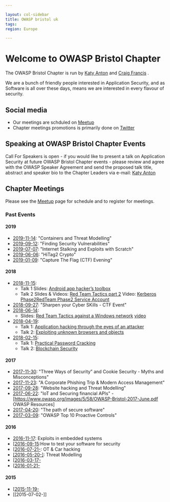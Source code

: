 ```yaml
---

layout: col-sidebar
title: OWASP bristol uk
tags: 
region: Europe

---
```


# Welcome to OWASP Bristol Chapter 

The OWASP Bristol Chapter  is  run by [Katy Anton](mailto:katy.anton@owasp.org) and [Craig Francis](mailto:craig.francis@owasp.org) .

We are  a bunch of friendly people interested in Application Security, and as Software is all over these days, means we are interested in every flavour of security. 

## Social media
* Our meetings are schduled on [Meetup](https://www.meetup.com/OWASP-Bristol/) 
* Chapter meetings promotions is primarily done on [Twitter](https://twitter.com/OWASPBristol)

## Speaking at OWASP Bristol Chapter Events
Call For Speakers is open - if you would like to present a talk on Application Security at future OWASP Bristol Chapter events - please review and agree with the OWASP Speaker Agreement and send the proposed talk title, abstract and speaker bio to the Chapter Leaders via e-mail: [Katy Anton](mailto://katy.anton@owasp.org) 

## Chapter Meetings
Please see the [Meetup](https://www.meetup.com/owasp-bristol/) page for schedule and to register for meetings. 

### Past Events  

#### 2019
* [2019-11-14](https://www.meetup.com/OWASP-Bristol/events/261525682/): "Containers and Threat Modelling"
* [2019-09-12](https://www.meetup.com/OWASP-Bristol/events/261525677/): "Finding Security Vulnerabilities"
* [2019-07-07](https://www.meetup.com/OWASP-Bristol/events/260281462/): "Internet Stalking and Exploits with Scratch"
* [2019-06-06](https://www.meetup.com/OWASP-Bristol/events/261458168/): "HiTag2 Crypto"
* [2019-01-09]([https://www.meetup.com/OWASP-Bristol/events/257594082/): "Capture The Flag (CTF) Evening"


#### 2018
* [2018-11-15](https://www.meetup.com/OWASP-Bristol/events/254049342/): 
    * Talk 1 Slides: [Android app hacker’s toolbox](https://github.com/OWASP/www-chapter-bristol-uk/blob/master/assets/slides/2018/OWASP-Android-Hackers-Toolbox.pptx)   
    * Talk 2 Slides & Videos: [Red Team Tactics part 2](https://github.com/OWASP/www-chapter-bristol-uk/blob/master/assets/slides/2018/OWASPBristol-Red-Team-15-11-2018.pdf) Video: [Kerberos Phase2](https://youtu.be/cwFXc5d6sXY)[RedTeam Phase2 Service Account](https://youtu.be/7Le44AFAtGc)
* [2018-09-27](https://www.meetup.com/OWASP-Bristol/events/254049195/): "Sharpen your Cyber SKills - CTF Event"
* [2018-06-14](https://www.meetup.com/OWASP-Bristol/events/247968102/): 
    * Slides: [Red Team Tactics against a Windows network](https://github.com/OWASP/www-chapter-bristol-uk/blob/master/assets/slides/2018/OWASPBristol-Red_Team_OWASP.pdf) [video](https://www.youtube.com/watch?v=s-UcuRtD4_8)
* [2018-04-19](https://www.meetup.com/OWASP-Bristol/events/245738650/): 
    * Talk 1: [Application hacking through the eyes of an attacker](https://github.com/OWASP/www-chapter-bristol-uk/blob/master/assets/slides/2018/Application-Hacking-Though-The-Eyes-Of-An-Attacker.pdf) 
    * Talk 2: [Exploiting unknown browsers and objects](https://github.com/OWASP/www-chapter-bristol-uk/blob/master/assets/slides/2018/Exploiting_Unknown_browsers.pdf) 
* [2018-02-15](https://www.meetup.com/OWASP-Bristol/events/245738659/): 
    * Talk 1: [Practical Password Cracking](https://www.owasp.org/images/e/e0/OWASPBristol-2018-02-19-practical-password-cracking.pdf) 
    * Talk 2: [Blockchain Security](https://www.owasp.org/images/8/89/OWASPBristol-2018-02-19-Blockchain-Security.pptx)

#### 2017
* [2017-11-30](https://www.meetup.com/OWASP-Bristol/events/244761832/): "Three Ways of Security” and Cookie Security - Myths and Misconceptions"
* [2017-11-23](https://www.meetup.com/OWASP-Bristol/events/241535079/): "A Corporate Phishing Trip & Modern Access Management"
* [2017-09-28](https://www.meetup.com/OWASP-Bristol/events/240114497/): "Website hacking and Threat Modelling"
* [2017-06-22](https://www.meetup.com/OWASP-Bristol/events/235736793/): "IoT and Securing financial APIs" - [https://www.owasp.org/images/5/58/OWASP-Bristol-2017-June.pdf OWASP Resources] 
* [2017-04-20](https://www.meetup.com/OWASP-Bristol/events/235736782/): "The path of secure software"
* [2017-03-09](https://www.meetup.com/OWASP-Bristol/events/235736769/): "OWASP Top 10 Proactive Controls"

#### 2016
* [2016-11-17](http://meetu.ps/2Xtpll): Exploits in embedded systems
* [[2016-09-15](http://meetu.ps/2Xtpgw):How to test your software for security
* [[2016-07-21-](http://meetu.ps/2Xtp9Y):  OT & Car hacking
* [[2016-05-20-]](http://www.meetup.com/OWASP-Bristol/events/229465685/): Threat Modelling
* [[2016-03-17-](http://www.meetup.com/OWASP-Bristol/events/228380487/)
* [[2016-01-21-](http://www.meetup.com/OWASP-Bristol/events/227419895/)

#### 2015
* [[2015-11-19-](http://www.meetup.com/OWASP-Bristol/events/226348152/)
* [[2015-07-02-]]


